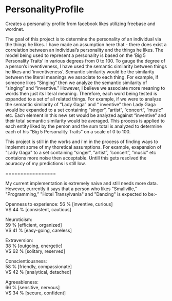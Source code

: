PersonalityProfile
==================

Creates a personality profile from facebook likes utilizing freebase and wordnet.

The goal of this project is to determine the personality of an individual via the things he likes. I have made an assumption here that - there does exist a correlation between an individual’s personality and the things he likes. The model being used to represent a personality is based on the ‘Big 5 Personality Traits’ in various degrees from 0 to 100.
To gauge the degree of a person’s inventiveness, I have used the semantic similarity between things he likes and ‘inventiveness’. Semantic similarity would be the similarity between the literal meanings we associate to each thing. For example, if someone likes “Singing” then we analyze the semantic similarity of “singing” and “inventive.” However, I believe we associate more meaning to words then just its literal meaning. Therefore, each word being tested is expanded to a set of all related things. For example, if we were to analyze the semantic similarity of “Lady Gaga” and “ inventive” then Lady Gaga would be expanded to a set containing “singer”, ”artist”, ”concert”, ”music” etc. Each element in this new set would be analyzed against “inventive” and their total semantic similarity would be averaged. This process is applied to each entity liked by the person and the sum total is analyzed to determine each of his “Big 5 Personality Traits” on a scale of 0 to 100.




This project is still in the works and i'm in the process of finding ways to implemnt some of my thoretical assumptions. For example, exapansion of "Lady Gaga" to a set containing “singer”, ”artist”, ”concert”, ”music” etc contaions more noise then acceptable. Untill this gets resolved the acuraccy of my predictions is still low.



=================

My current implementation is extremely naive and still needs more data. However, currently it says that a person who likes "Smallville,” "Programming,” "Hotel Transylvania" and "Dancing" is expected to be:-

Openness to experience: 
56 % [inventive, curious]           
VS    44 % [consistent, cautious]

Neuroticism:                   
59 % [efficient, organized]         
VS    41 % [easy-going, careless]

Extraversion:                   
38 % [outgoing, energetic]        
VS    62 % [solitary, reserved]

Conscientiousness:         
58 % [friendly, compassionate]  
VS   42 % [analytical, detached]

Agreeableness:               
66 % [sensitive, nervous]          
VS    34 % [secure, confident]
                        
                        
                        
                        
